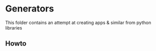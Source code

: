 # Generators
This folder contains an attempt at creating apps & similar from python libraries

## Howto

